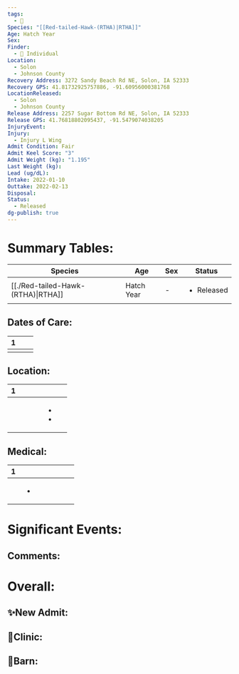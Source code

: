 ```yaml
---
tags:
  - 🦅
Species: "[[Red-tailed-Hawk-(RTHA)|RTHA]]"
Age: Hatch Year
Sex: 
Finder:
  - 🧑 Individual
Location:
  - Solon
  - Johnson County
Recovery Address: 3272 Sandy Beach Rd NE, Solon, IA 52333
Recovery GPS: 41.81732925757886, -91.60956000381768
LocationReleased:
  - Solon
  - Johnson County
Release Address: 2257 Sugar Bottom Rd NE, Solon, IA 52333
Release GPS: 41.76818802095437, -91.5479074038205
InjuryEvent: 
Injury:
  - Injury L Wing
Admit Condition: Fair
Admit Keel Score: "3"
Admit Weight (kg): "1.195"
Last Weight (kg): 
Lead (ug/dL): 
Intake: 2022-01-10
Outtake: 2022-02-13
Disposal: 
Status:
  - Released
dg-publish: true
---
```


# Summary Tables:

| Species                                                | Age        | Sex | Status                     |
| ------------------------------------------------------ | ---------- | --- | -------------------------- |
| [[./Red-tailed-Hawk-(RTHA)\|RTHA]] | Hatch Year | \-  | <ul><li>Released</li></ul> |


## Dates of Care:

<div><table class="dataview table-view-table"><thead class="table-view-thead"><tr class="table-view-tr-header"><th class="table-view-th"><span></span><span class="dataview small-text">1</span></th><th class="table-view-th"><span></span></th><th class="table-view-th"><span></span></th></tr></thead><tbody class="table-view-tbody"><tr><td><span></span></td><td><span></span></td><td><span></span></td></tr></tbody></table></div>

## Location:
<div><table class="dataview table-view-table"><thead class="table-view-thead"><tr class="table-view-tr-header"><th class="table-view-th"><span></span><span class="dataview small-text">1</span></th><th class="table-view-th"><span></span></th><th class="table-view-th"><span></span></th><th class="table-view-th"><span></span></th><th class="table-view-th"><span></span></th><th class="table-view-th"><span></span></th></tr></thead><tbody class="table-view-tbody"><tr><td><span></span></td><td><span></span></td><td><span></span></td><td><span></span></td><td><ul class="dataview dataview-ul dataview-result-list-ul"><li class="dataview-result-list-li"><span></span></li><li class="dataview-result-list-li"><span></span></li></ul></td><td><span></span></td></tr></tbody></table></div>

## Medical:

<div><table class="dataview table-view-table"><thead class="table-view-thead"><tr class="table-view-tr-header"><th class="table-view-th"><span></span><span class="dataview small-text">1</span></th><th class="table-view-th"><span></span></th><th class="table-view-th"><span></span></th><th class="table-view-th"><span></span></th><th class="table-view-th"><span></span></th><th class="table-view-th"><span></span></th><th class="table-view-th"><span></span></th></tr></thead><tbody class="table-view-tbody"><tr><td><span></span></td><td><ul class="dataview dataview-ul dataview-result-list-ul"><li class="dataview-result-list-li"><span></span></li></ul></td><td><span></span></td><td><span></span></td><td><span></span></td><td><span></span></td><td><span></span></td></tr></tbody></table></div>

# Significant Events:


## Comments:


# Overall:

## ✨New Admit:



## 🏥Clinic:



## 🏡Barn:


